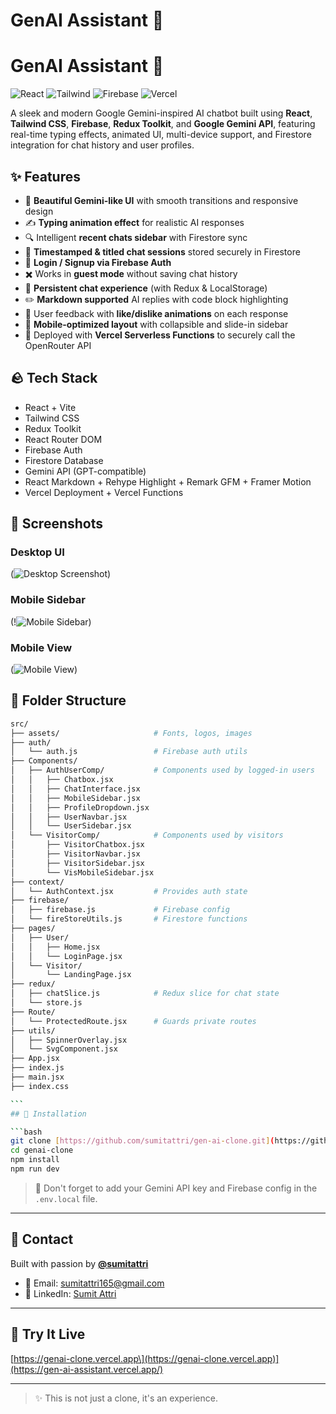 # GenAI Assistant 🤖

# GenAI Assistant 🤖

![React](https://img.shields.io/badge/React-20232A?style=for-the-badge&logo=react)
![Tailwind](https://img.shields.io/badge/TailwindCSS-38B2AC?style=for-the-badge&logo=tailwind-css)
![Firebase](https://img.shields.io/badge/Firebase-FFCA28?style=for-the-badge&logo=firebase)
![Vercel](https://img.shields.io/badge/Vercel-000000?style=for-the-badge&logo=vercel)

A sleek and modern Google Gemini-inspired AI chatbot built using **React**, **Tailwind CSS**, **Firebase**, **Redux Toolkit**, and **Google Gemini API**, featuring real-time typing effects, animated UI, multi-device support, and Firestore integration for chat history and user profiles.

## ✨ Features

- 🎉 **Beautiful Gemini-like UI** with smooth transitions and responsive design
- ✍️ **Typing animation effect** for realistic AI responses
- 🔍 Intelligent **recent chats sidebar** with Firestore sync
- 📅 **Timestamped & titled chat sessions** stored securely in Firestore
- 👤 **Login / Signup via Firebase Auth**
- ✖️ Works in **guest mode** without saving chat history
- 📂 **Persistent chat experience** (with Redux & LocalStorage)
- ✏️ **Markdown supported** AI replies with code block highlighting
- 🙋 User feedback with **like/dislike animations** on each response
- 🚀 **Mobile-optimized layout** with collapsible and slide-in sidebar
- 🚧 Deployed with **Vercel Serverless Functions** to securely call the OpenRouter API

## 🪨 Tech Stack

- React + Vite
- Tailwind CSS
- Redux Toolkit
- React Router DOM
- Firebase Auth
- Firestore Database
- Gemini API (GPT-compatible)
- React Markdown + Rehype Highlight + Remark GFM + Framer Motion
- Vercel Deployment + Vercel Functions

## 📸 Screenshots

### Desktop UI

(![Desktop Screenshot](<Screenshot 2025-07-17 at 12.18.25.png>))

### Mobile Sidebar

(!![Mobile Sidebar](image.png))

### Mobile View

(![Mobile View](image-1.png))

## 📂 Folder Structure

````bash
src/
├── assets/                     # Fonts, logos, images
├── auth/
│   └── auth.js                 # Firebase auth utils
├── Components/
│   ├── AuthUserComp/           # Components used by logged-in users
│   │   ├── Chatbox.jsx
│   │   ├── ChatInterface.jsx
│   │   ├── MobileSidebar.jsx
│   │   ├── ProfileDropdown.jsx
│   │   ├── UserNavbar.jsx
│   │   └── UserSidebar.jsx
│   └── VisitorComp/            # Components used by visitors
│       ├── VisitorChatbox.jsx
│       ├── VisitorNavbar.jsx
│       ├── VisitorSidebar.jsx
│       └── VisMobileSidebar.jsx
├── context/
│   └── AuthContext.jsx         # Provides auth state
├── firebase/
│   ├── firebase.js             # Firebase config
│   └── fireStoreUtils.js       # Firestore functions
├── pages/
│   ├── User/
│   │   ├── Home.jsx
│   │   └── LoginPage.jsx
│   └── Visitor/
│       └── LandingPage.jsx
├── redux/
│   ├── chatSlice.js            # Redux slice for chat state
│   └── store.js
├── Route/
│   └── ProtectedRoute.jsx      # Guards private routes
├── utils/
│   ├── SpinnerOverlay.jsx
│   └── SvgComponent.jsx
├── App.jsx
├── index.js
├── main.jsx
├── index.css

```
## 🔧 Installation

```bash
git clone [https://github.com/sumitattri/gen-ai-clone.git](https://github.com/Sumiattri/GenAI_Assistant.git)
cd genai-clone
npm install
npm run dev
````

> 🚨 Don't forget to add your Gemini API key and Firebase config in the `.env.local` file.

---

## 📩 Contact

Built with passion by [**@sumitattri**](https://github.com/sumitattri)

- 📧 Email: [sumitattri165@gmail.com](mailto:sumitattri165@gmail.com)
- 🔗 LinkedIn: [Sumit Attri](https://www.linkedin.com/in/sumit-attri-3147b9257)

---

## 🚀 Try It Live

[https://genai-clone.vercel.app\](https://genai-clone.vercel.app)](https://gen-ai-assistant.vercel.app/)

---

> ✨ This is not just a clone, it's an experience.
